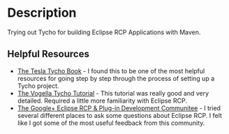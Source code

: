 Description
===========
Trying out Tycho for building Eclipse RCP Applications with Maven.

Helpful Resources
-----------------
*  [The Tesla Tycho Book](https://github.com/tesla/book-tycho/blob/master/en/01-introduction/01-chapter1.md) - I found this to be one of the most helpful resources for going step by step through the process of setting up a Tycho project.
*  [The Vogella Tycho Tutorial](http://www.vogella.com/tutorials/EclipseTycho/article.html) - This tutorial was really good and very detailed.  Required a little more familiarity with Eclipse RCP.
*  [The Google+ Eclipse RCP & Plug-in Development Communitee](https://plus.google.com/u/0/communities/103535641765673802586) - I tried several different places to ask some questions about Eclipse RCP.  I felt like I got some of the most useful feedback from this community.
